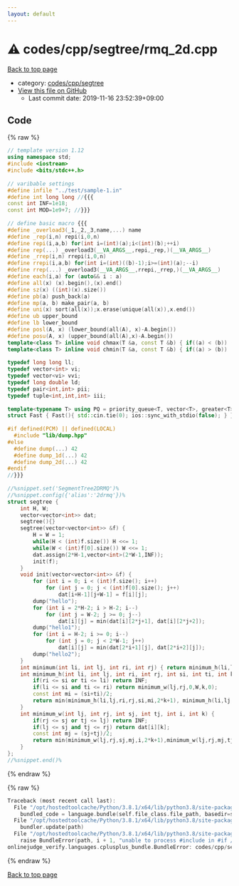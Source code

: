 ```yaml
---
layout: default
---
```


<!-- mathjax config similar to math.stackexchange -->
<script type="text/javascript" async
  src="https://cdnjs.cloudflare.com/ajax/libs/mathjax/2.7.5/MathJax.js?config=TeX-MML-AM_CHTML">
</script>
<script type="text/x-mathjax-config">
  MathJax.Hub.Config({
    TeX: { equationNumbers: { autoNumber: "AMS" }},
    tex2jax: {
      inlineMath: [ ['$','$'] ],
      processEscapes: true
    },
    "HTML-CSS": { matchFontHeight: false },
    displayAlign: "left",
    displayIndent: "2em"
  });
</script>

<script type="text/javascript" src="https://cdnjs.cloudflare.com/ajax/libs/jquery/3.4.1/jquery.min.js"></script>
<script src="https://cdn.jsdelivr.net/npm/jquery-balloon-js@1.1.2/jquery.balloon.min.js" integrity="sha256-ZEYs9VrgAeNuPvs15E39OsyOJaIkXEEt10fzxJ20+2I=" crossorigin="anonymous"></script>
<script type="text/javascript" src="../../../../assets/js/copy-button.js"></script>
<link rel="stylesheet" href="../../../../assets/css/copy-button.css" />


# :warning: codes/cpp/segtree/rmq_2d.cpp

<a href="../../../../index.html">Back to top page</a>

* category: <a href="../../../../index.html#be3aa2b43feda595aa89da363e1e6700">codes/cpp/segtree</a>
* <a href="{{ site.github.repository_url }}/blob/master/codes/cpp/segtree/rmq_2d.cpp">View this file on GitHub</a>
    - Last commit date: 2019-11-16 23:52:39+09:00




## Code

<a id="unbundled"></a>
{% raw %}
```cpp
// template version 1.12
using namespace std;
#include <iostream>
#include <bits/stdc++.h>
 
// varibable settings
#define infile "../test/sample-1.in"
#define int long long //{{{
const int INF=1e18;
const int MOD=1e9+7; //}}}
 
// define basic macro {{{
#define _overload3(_1,_2,_3,name,...) name
#define _rep(i,n) repi(i,0,n)
#define repi(i,a,b) for(int i=(int)(a);i<(int)(b);++i)
#define rep(...) _overload3(__VA_ARGS__,repi,_rep,)(__VA_ARGS__)
#define _rrep(i,n) rrepi(i,0,n)
#define rrepi(i,a,b) for(int i=(int)((b)-1);i>=(int)(a);--i)
#define rrep(...) _overload3(__VA_ARGS__,rrepi,_rrep,)(__VA_ARGS__)
#define each(i,a) for (auto&& i : a)
#define all(x) (x).begin(),(x).end()
#define sz(x) ((int)(x).size())
#define pb(a) push_back(a)
#define mp(a, b) make_pair(a, b)
#define uni(x) sort(all(x));x.erase(unique(all(x)),x.end())
#define ub upper_bound
#define lb lower_bound
#define posl(A, x) (lower_bound(all(A), x)-A.begin())
#define posu(A, x) (upper_bound(all(A),x)-A.begin())
template<class T> inline void chmax(T &a, const T &b) { if((a) < (b)) (a) = (b); }
template<class T> inline void chmin(T &a, const T &b) { if((a) > (b)) (a) = (b); }
 
typedef long long ll;
typedef vector<int> vi;
typedef vector<vi> vvi;
typedef long double ld;
typedef pair<int,int> pii;
typedef tuple<int,int,int> iii;
 
template<typename T> using PQ = priority_queue<T, vector<T>, greater<T>>;
struct Fast { Fast(){ std::cin.tie(0); ios::sync_with_stdio(false); } } fast;
 
#if defined(PCM) || defined(LOCAL)
  #include "lib/dump.hpp"
#else
  #define dump(...) 42
  #define dump_1d(...) 42
  #define dump_2d(...) 42
#endif
//}}}
 
//%snippet.set('SegmentTree2DRMQ')%
//%snippet.config({'alias':'2drmq'})%
struct segtree {
    int H, W;
    vector<vector<int>> dat;
    segtree(){}
    segtree(vector<vector<int>> &f) {
        H = W = 1;
        while(H < (int)f.size()) H <<= 1;
        while(W < (int)f[0].size()) W <<= 1;
        dat.assign(2*H-1,vector<int>(2*W-1,INF));
        init(f);
    }
    void init(vector<vector<int>> &f) {
        for (int i = 0; i < (int)f.size(); i++)
            for (int j = 0; j < (int)f[0].size(); j++)
                dat[i+H-1][j+W-1] = f[i][j];
        dump("hello");
        for (int i = 2*H-2; i > H-2; i--)
            for (int j = W-2; j >= 0; j--)
                dat[i][j] = min(dat[i][2*j+1], dat[i][2*j+2]);
        dump("hello1");
        for (int i = H-2; i >= 0; i--)
            for (int j = 0; j < 2*W-1; j++)
                dat[i][j] = min(dat[2*i+1][j], dat[2*i+2][j]);
        dump("hello2");
    }
    int minimum(int li, int lj, int ri, int rj) { return minimum_h(li,lj,ri,rj,0,H,0); }
    int minimum_h(int li, int lj, int ri, int rj, int si, int ti, int k) {
        if(ri <= si or ti <= li) return INF;
        if(li <= si and ti <= ri) return minimum_w(lj,rj,0,W,k,0);
        const int mi = (si+ti)/2;
        return min(minimum_h(li,lj,ri,rj,si,mi,2*k+1), minimum_h(li,lj,ri,rj,mi,ti,2*k+2));
    }
    int minimum_w(int lj, int rj, int sj, int tj, int i, int k) {
        if(rj <= sj or tj <= lj) return INF;
        if(lj <= sj and tj <= rj) return dat[i][k];
        const int mj = (sj+tj)/2;
        return min(minimum_w(lj,rj,sj,mj,i,2*k+1),minimum_w(lj,rj,mj,tj,i,2*k+2));
    }
};
//%snippet.end()%

```
{% endraw %}

<a id="bundled"></a>
{% raw %}
```cpp
Traceback (most recent call last):
  File "/opt/hostedtoolcache/Python/3.8.1/x64/lib/python3.8/site-packages/onlinejudge_verify/docs.py", line 347, in write_contents
    bundled_code = language.bundle(self.file_class.file_path, basedir=self.cpp_source_path)
  File "/opt/hostedtoolcache/Python/3.8.1/x64/lib/python3.8/site-packages/onlinejudge_verify/languages/cplusplus.py", line 63, in bundle
    bundler.update(path)
  File "/opt/hostedtoolcache/Python/3.8.1/x64/lib/python3.8/site-packages/onlinejudge_verify/languages/cplusplus_bundle.py", line 181, in update
    raise BundleError(path, i + 1, "unable to process #include in #if / #ifdef / #ifndef other than include guards")
onlinejudge_verify.languages.cplusplus_bundle.BundleError: codes/cpp/segtree/rmq_2d.cpp: line 44: unable to process #include in #if / #ifdef / #ifndef other than include guards

```
{% endraw %}

<a href="../../../../index.html">Back to top page</a>

